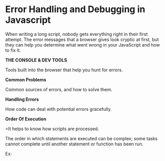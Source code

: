 # Error Handling and Debugging in Javascript

When writing a long script, nobody gets everything right in their first attempt.  The error
messages that a browser gives look cryptic at first, but they can help you determine what
went wrong in your JavaScript and how to fix it. 

**THE CONSOLE & DEV TOOLS**

Tools built into the browser that help you hunt for errors. 

**Common Problems**

Common sources of errors, and how to solve them. 

**Handling Errors**

How code can deal with potential errors gracefully. 

**Order Of Execution**

=It helps to know how scripts are processed.

The order in which statements are executed can be complex; some tasks
cannot complete until another statement or function has been run.

Ex:

![]()






